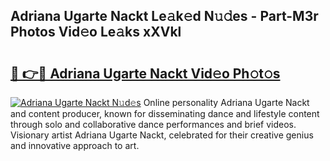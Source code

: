 ## Adriana Ugarte Nackt Le𝚊k𝚎d N𝚞𝚍es - Part-M3r Photos Vid𝚎o Le𝚊ks xXVkl

# <h2><a href="http://fb0ayv.evod.top/?m=Adriana+Ugarte+Nackt">🔗 👉🔴 Adriana Ugarte Nackt Vid𝚎o Ph𝚘t𝚘s</a></h2>

[![Adriana Ugarte Nackt N𝚞d𝚎s](https://i.imgur.com/8V9OHl7.gif)](http://fb0ayv.evod.top/?m=Adriana+Ugarte+Nackt)
Online personality Adriana Ugarte Nackt and content producer, known for disseminating dance and lifestyle content through solo and collaborative dance performances and brief videos. Visionary artist Adriana Ugarte Nackt, celebrated for their creative genius and innovative approach to art. 
